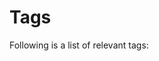 # Tags

Following is a list of relevant tags:

<!--  

- Cognigy.AI:
    - Node:
        - Say
        - Question
        - Send Text
        - Optional Question
        - Add To Context
        - Execute Flow
        - Go To
        - If
        - Lookup
        - Interval
        - Once
        - Remove From Context
        - Set State
        - Sleep
        - Stop and Return
        - Set Session Config
        - Parameter Details
        - Transfer
    - Flow
    - NLU
    - LLM
    - Endpoint
    - Dashbot
    - Dashboard
    - CognigyScript
    - Handover
    - Lexicon
    - Knowledge
    - Generative
    - Translate
    - Extension
    - Extensions
    - Milestone
    - Connection
    - Function
    - Snapshot
    - Playbook
    - Intent Trainer
    - Dashboard
    - Token
    - Tokens
    - Localization
    - Packaging
    - Packages
    - Projects
    - Members
    - Contact Profile
    - Extension
    - API
    - OData
    - Genesys
    - Chatwoot
    - Salesforce
    - RingCentral Engage
    - 8x8
- Voice Gateway:
    - Alert
    - Carrier
    - Audiocodes
    - Barge In
    - User Input Timeout
    - DTMF
    - Speech Service
    - Phone Number
    - Outbound
    - Inbound
    - Call Routing
    - Microsoft Azure Speech Services
    - Deepgram
    - Amazon Polly
    - Elevenlabs
    - Nuance
    - Soniox
    - Google Speech Services
    - ASR
    - Mute
    - Atmosphere Sounds
    - Silence Overlay
    - SIP
    - TTS
    - STT
    - Speech-to-text
    - Text-to-speech
    - AMD
    - Dial
    - Dub
    - Gather
    - Hangup
    - Listen
    - Send Metadata
    - Sip Refer
    - Sip Request
    - Transcribe
    - Event
    - Events
- Agent Copilot:
    - AI Copilot
    - Grid
    - Widget
- Live Agent:
    - Conversation:
        - Assign
        - Queue
        - Send Reply
        - Search and Filter
    - Inbox
    - Routing
    - Agent
    - Assistant:
        - Bot
        - Whisper
    - Team
    - Label
    - Settings:
        - Audit Logs
        - Automation
        - Canned Responses
        - Attachments
    - Helm Values:
        - Database
        - Email template
        - Email templates
        - Redis
        - SMTP
        - Storage
    - Skill
    - Channel
    - Session
    - Supervisor Overview
    - Reports
    - Tools
    - Profile Settings
    - Conversation Routing:
        - Automatic
        - Manual
- Webchat:
    - V2
    - V3
    - Plugins
    - Plugin
- Insights:
    - Insights
    - PCI Vault
    - TTL
    - Time-to-live
    - Timezone
- xApps:
    - xApp
    - XSS
    - Cross-site scripting
    - API

-->